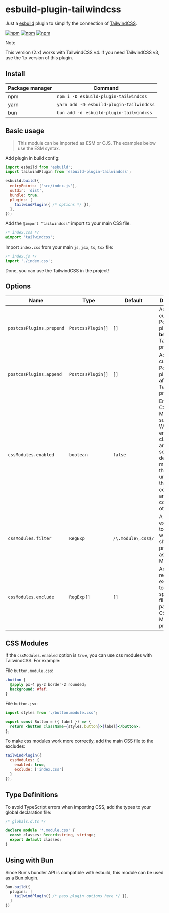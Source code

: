 # esbuild-plugin-tailwindcss

Just a [esbuild](https://esbuild.github.io/) plugin to simplify the connection of [TailwindCSS](https://tailwindcss.com).

[![npm](https://img.shields.io/npm/v/esbuild-plugin-tailwindcss.svg)](https://www.npmjs.com/package/esbuild-plugin-tailwindcss)
[![npm](https://img.shields.io/npm/dt/esbuild-plugin-tailwindcss.svg)](https://www.npmjs.com/package/esbuild-plugin-tailwindcss)
[![npm](https://img.shields.io/npm/l/esbuild-plugin-tailwindcss.svg)](https://www.npmjs.com/package/esbuild-plugin-tailwindcss)

> [!NOTE]
> This version (2.x) works with TailwindCSS v4. If you need TailwindCSS v3, use the 1.x version of this plugin.

## Install

| Package manager | Command                                  |
| --------------- | ---------------------------------------- |
| npm             | `npm i -D esbuild-plugin-tailwindcss`    |
| yarn            | `yarn add -D esbuild-plugin-tailwindcss` |
| bun             | `bun add -d esbuild-plugin-tailwindcss`  |

## Basic usage

> This module can be imported as ESM or CJS. The examples below use the ESM syntax.

Add plugin in build config:

```js
import esbuild from 'esbuild';
import tailwindPlugin from 'esbuild-plugin-tailwindcss';

esbuild.build({
  entryPoints: ['src/index.js'],
  outdir: 'dist',
  bundle: true,
  plugins: [
    tailwindPlugin({ /* options */ }),
  ],
});
```

Add the `@import "tailwindcss"` import to your main CSS file.

```css
/* index.css */
@import 'tailwindcss';
```

Import `index.css` from your main `js`, `jsx`, `ts`, `tsx` file:

```js
/* index.js */
import './index.css';
```

Done, you can use the TailwindCSS in the project! 

## Options

| Name                     | Type              | Default            | Description                                                                                                                                                          |
| ------------------------ | ----------------- | ------------------ | -------------------------------------------------------------------------------------------------------------------------------------------------------------------- |
| `postcssPlugins.prepend` | `PostcssPlugin[]` | `[]`               | Adds custom PostCSS plugins **before** TailwindCSS processing.                                                                                                       |
| `postcssPlugins.append`  | `PostcssPlugin[]` | `[]`               | Adds custom PostCSS plugins **after** TailwindCSS processing.                                                                                                        |
| `cssModules.enabled`     | `boolean`         | `false`            | Enables CSS Modules support. When enabled, class names are locally scoped by default, meaning they are unique to the component and won't conflict with other styles. |
| `cssModules.filter`      | `RegExp`          | `/\.module\.css$/` | A regular expression to detect which files should be processed as CSS Modules.                                                                                       |
| `cssModules.exclude`     | `RegExp[]`        | `[]`               | An array of regular expressions to exclude specific files or paths from CSS Modules processing.                                                                      |

## CSS Modules

If the `cssModules.enabled` option is `true`, you can use css modules with TailwindCSS. For example:

File `button.module.css`:

```css
.button {
  @apply px-4 py-2 border-2 rounded;
  background: #faf;
}
```

File `button.jsx`:

```jsx
import styles from './button.module.css';

export const Button = ({ label }) => {
  return <button className={styles.button}>{label}</button>;
};
```

To make css modules work more correctly, add the main CSS file to the excludes:

```js
tailwindPlugin({
  cssModules: {
    enabled: true,
    exclude: ['index.css']
  }
}),
```

## Type Definitions

To avoid TypeScript errors when importing CSS, add the types to your global declaration file:

```ts
/* globals.d.ts */

declare module '*.module.css' {
  const classes: Record<string, string>;
  export default classes;
}
```

## Using with Bun

Since Bun's bundler API is compatible with esbuild, this module can be used as a [Bun plugin](https://bun.sh/docs/bundler/plugins).

```ts
Bun.build({
  plugins: [
    tailwindPlugin({ /* pass plugin options here */ }),
  ]
})
```